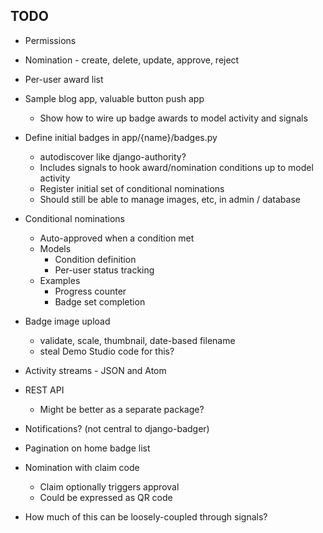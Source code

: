 ## TODO

* Permissions

* Nomination - create, delete, update, approve, reject

* Per-user award list

* Sample blog app, valuable button push app
    * Show how to wire up badge awards to model activity and signals

* Define initial badges in app/{name}/badges.py
    * autodiscover like django-authority?
    * Includes signals to hook award/nomination conditions up to model activity 
    * Register initial set of conditional nominations
    * Should still be able to manage images, etc, in admin / database

* Conditional nominations
    * Auto-approved when a condition met
    * Models
        * Condition definition
        * Per-user status tracking
    * Examples
        * Progress counter
        * Badge set completion

* Badge image upload
    * validate, scale, thumbnail, date-based filename
    * steal Demo Studio code for this?

* Activity streams - JSON and Atom

* REST API
    * Might be better as a separate package?

* Notifications? (not central to django-badger)

* Pagination on home badge list

* Nomination with claim code
    * Claim optionally triggers approval
    * Could be expressed as QR code

* How much of this can be loosely-coupled through signals?
